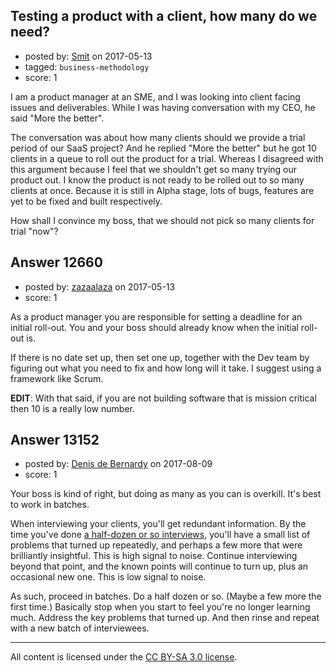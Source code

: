 ## Testing a product with a client, how many do we need?

- posted by: [Smit](https://stackexchange.com/users/7665731/smit) on 2017-05-13
- tagged: `business-methodology`
- score: 1

<p>I am a product manager at an SME, and I was looking into client facing issues and deliverables. While I was having conversation with my CEO, he said "More the better".</p>

<p>The conversation was about how many clients should we provide a trial period of our SaaS project? And he replied "More the better" but he got 10 clients in a queue to roll out the product for a trial. Whereas I disagreed with this argument because I feel that we shouldn't get so many trying our product out. I know the product is not ready to be rolled out to so many clients at once. Because it is still in Alpha stage, lots of bugs, features are yet to be fixed and built respectively.</p>

<p>How shall I convince my boss, that we should not pick so many clients for trial "now"?</p>



## Answer 12660

- posted by: [zazaalaza](https://stackexchange.com/users/4672194/zazaalaza) on 2017-05-13
- score: 1

<p>As a product manager you are responsible for setting a deadline for an initial roll-out. You and your boss should already know when the initial roll-out is.</p>

<p>If there is no date set up, then set one up, together with the Dev team by figuring out what you need to fix and how long will it take. I suggest using a framework like Scrum.</p>

<p><strong>EDIT</strong>: With that said, if you are not building software that is mission critical then 10 is a really low number.</p>



## Answer 13152

- posted by: [Denis de Bernardy](https://stackexchange.com/users/182468/denis-de-bernardy) on 2017-08-09
- score: 1

<p>Your boss is kind of right, but doing as many as you can is overkill. It's best to work in batches.</p>

<p>When interviewing your clients, you'll get redundant information. By the time you've done <a href="https://www.nngroup.com/articles/why-you-only-need-to-test-with-5-users/" rel="nofollow noreferrer">a half-dozen or so interviews</a>, you'll have a small list of problems that turned up repeatedly, and perhaps a few more that were brilliantly insightful. This is high signal to noise. Continue interviewing beyond that point, and the known points will continue to turn up, plus an occasional new one. This is low signal to noise.</p>

<p>As such, proceed in batches. Do a half dozen or so. (Maybe a few more the first time.) Basically stop when you start to feel you're no longer learning much. Address the key problems that turned up. And then rinse and repeat with a new batch of interviewees.</p>




---

All content is licensed under the [CC BY-SA 3.0 license](https://creativecommons.org/licenses/by-sa/3.0/).
